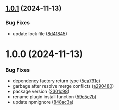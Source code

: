 ## [1.0.1](https://github.com/vue-modeler/dc/compare/v1.0.0...v1.0.1) (2024-11-13)


### Bug Fixes

* update lock file ([8d41845](https://github.com/vue-modeler/dc/commit/8d418451992987755cc5193df6cde58a25e8af89))

# 1.0.0 (2024-11-13)


### Bug Fixes

* dependency factory return type ([5ea791c](https://github.com/vue-modeler/dc/commit/5ea791c461dc3cfb469c767cb5199f5eafb202df))
* garbage after resolve merge conflicts ([a290480](https://github.com/vue-modeler/dc/commit/a29048059fa3758b34989f278e22c326a3d6cee1))
* package version ([2301c98](https://github.com/vue-modeler/dc/commit/2301c98075eccc7f1462791d65538b522b3130ec))
* rename plugin install function ([59c5e7b](https://github.com/vue-modeler/dc/commit/59c5e7b6c4ffc0d0cad76172bf6b24d68f50c296))
* update npmignore ([848ac3a](https://github.com/vue-modeler/dc/commit/848ac3a40f8965416bb45ffa9c061230cc3538d5))
